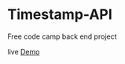 # Timestamp-API
Free code camp back end project

live <a href="https://timestamp-ms.herokuapp.com">Demo</a>

